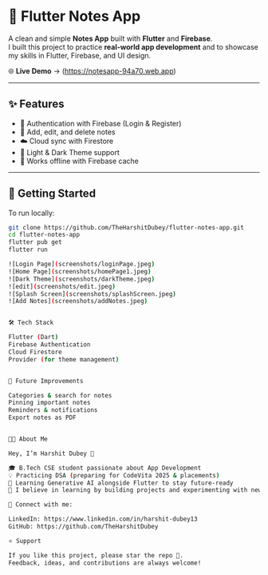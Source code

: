 # 📝 Flutter Notes App  

A clean and simple **Notes App** built with **Flutter** and **Firebase**.  
I built this project to practice **real-world app development** and to showcase my skills in Flutter, Firebase, and UI design.  

🌐 **Live Demo** → (https://notesapp-94a70.web.app)  

---

## ✨ Features  
- 🔐 Authentication with Firebase (Login & Register)  
- 📝 Add, edit, and delete notes  
- ☁️ Cloud sync with Firestore  
- 🎨 Light & Dark Theme support  
- 📶 Works offline with Firebase cache  

---

## 🚀 Getting Started  
To run locally:  
```bash
git clone https://github.com/TheHarshitDubey/flutter-notes-app.git
cd flutter-notes-app
flutter pub get
flutter run

![Login Page](screenshots/loginPage.jpeg)
![Home Page](screenshots/homePage1.jpeg)
![Dark Theme](screenshots/darkTheme.jpeg)
![edit](screenshots/edit.jpeg)
![Splash Screen](screenshots/splashScreen.jpeg)
![Add Notes](screenshots/addNotes.jpeg)


🛠️ Tech Stack

Flutter (Dart)
Firebase Authentication
Cloud Firestore
Provider (for theme management)


📌 Future Improvements

Categories & search for notes
Pinning important notes
Reminders & notifications
Export notes as PDF


👨‍💻 About Me

Hey, I’m Harshit Dubey 👋

🎓 B.Tech CSE student passionate about App Development
💡 Practicing DSA (preparing for CodeVita 2025 & placements)
🤖 Learning Generative AI alongside Flutter to stay future-ready
🚀 I believe in learning by building projects and experimenting with new tech

📌 Connect with me:

LinkedIn: https://www.linkedin.com/in/harshit-dubey13
GitHub: https://github.com/TheHarshitDubey

⭐ Support

If you like this project, please star the repo 🌟.
Feedback, ideas, and contributions are always welcome!